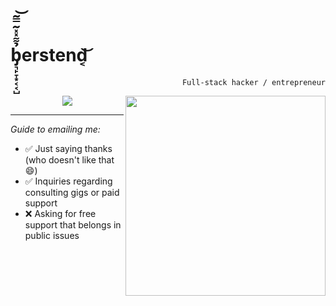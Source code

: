 <h1>b̡͉̙̞͙͔͔̺̉͌̽̽͂̿͂͝erstend͔͝</h1>

<p align="right">
 <code align="right">Full-stack hacker / entrepreneur</code>
</p>
<a href="https://github.com/berstend/straightforward"><img src="https://i.imgur.com/B9KXKGS.jpg" height="320px" align="right" /></a>
<p align="center">
  <img src="https://github-readme-stats.vercel.app/api?username=berstend&show_icons=true&count_private=true&theme=default&hide_border=true&hide=issues,contribs&include_all_commits=true&title_color=0053a0&hide_title=true" />
</p>

<hr>

_Guide to emailing me:_

- ✅ Just saying thanks (who doesn't like that 😄)
- ✅ Inquiries regarding consulting gigs or paid support
- ❌ Asking for free support that belongs in public issues
